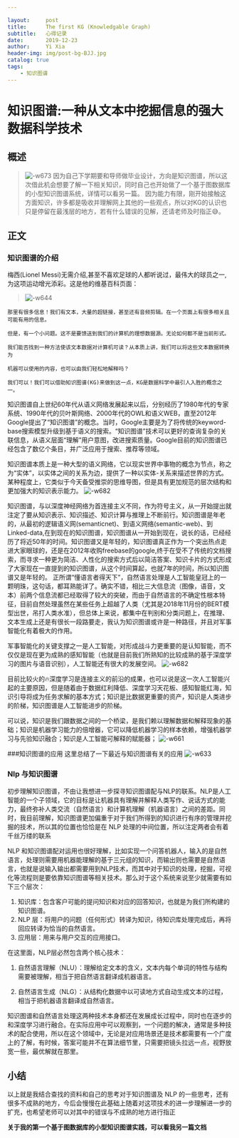 ```yaml
---

layout:     post
title:      The first KG (Knowledgable Graph)
subtitle:   心得记录
date:       2019-12-23
author:     Yi Xia
header-img: img/post-bg-BJJ.jpg
catalog: true
tags:
    - 知识图谱
---
```


# 知识图谱:一种从文本中挖掘信息的强大数据科学技术
## 概述
>![-w673](/img/blog_img/15771047429633.jpg) 
因为自己下学期要和导师做毕业设计，方向是知识图谱，所以这次借此机会想要了解一下相关知识，同时自己也开始做了一个基于图数据库的小型知识图谱系统，详情可以看另一篇。
因为能力有限，刚开始接触这方面知识，许多都是吸收并理解网上其他的一些观点，所以对KG的认识也只是停留在最浅层的地方，若有什么错误的见解，还请老师及时指正😅。
## 正文
### 知识图谱的介绍
梅西(Lionel Messi)无需介绍,甚至不喜欢足球的人都听说过，最伟大的球员之一,为这项运动增光添彩。这是他的维基百科页面：
> ![-w644](/img/blog_img/15771556729596.jpg)

```
那里有很多信息！我们有文本，大量的超链接，甚至还有音频剪辑。在一个页面上有很多相关且可能有用的信息。

但是，有一个小问题。这不是要馈送到我们的计算机的理想数据源。无论如何都不是当前形式。

我们能否找到一种方法使该文本数据对计算机可读？从本质上讲，我们可以将这些文本数据转换为

机器可以使用的内容，也可以由我们轻松地解释吗？

我们可以！我们可以借助知识图谱(KG)来做到这一点，KG是数据科学中最引人入胜的概念之一。
```



知识图谱自上世纪60年代从语义网络发展起来以后，分别经历了1980年代的专家系统、1990年代的贝叶斯网络、2000年代的OWL和语义WEB，直至2012年Google提出了“知识图谱”的概念。当时，Google主要是为了将传统的keyword-base搜索模型升级到基于语义的搜索。“知识图谱”技术可以更好的查询复杂的关联信息，从语义层面“理解”用户意图，改进搜索质量。Google目前的知识图谱已经包含了数亿个条目，并广泛应用于搜索、推荐等领域。

知识图谱本质上是一种大型的语义网络，它以现实世界中事物的概念为节点，称之为“实体”，以实体之间的关系为边，提供了一种以实体-关系来描述世界的方式。某种程度上，它类似于今天备受推崇的思维导图，但是具有更加规范的层次结构和更加强大的知识表示能力。
![-w682](/img/blog_img/15771558761509.jpg)

知识图谱，与以深度神经网络为首连接主义不同，作为符号主义，从一开始提出就注定了要从知识表示、知识描述、知识计算与推理上不断前行。知识图谱是年老的，从最初的逻辑语义网(semanticnet)、到语义网络(semantic-web)、到Linked-data,在到现在的知识图谱，知识图谱从一开始到现在，说长的话，已经经历了将近50年的时间。知识图谱又是年轻的，知识图谱真正作为一个突出热点走进大家眼球的，还是在2012年收购freebase的google,终于在受不了传统的文档搜索，而寻求一种更为简洁、人性化的搜索方式后以简洁答案、知识卡片的方式形成了大家现在一直提到的知识图谱，从这个时间算起，也就7年的时间，所以知识图谱又是年轻的。
正所谓“懂语言者得天下”，自然语言处理是人工智能皇冠上的一颗明珠，这句话，都耳熟能详了。确实不错，相比三大信息流（图像，语音，文本）前两个信息流都已经取得了较大的突破，而由于自然语言的不确定性根本特征，目前自然处理虽然在某些任务上超越了人类（尤其是2018年11月份的BERT模型出世，吊打人类水准），但总体上来说，都集中在判别和分类问题上，在推理、文本生成上还是有很长一段路要走，我认为知识图谱或许是一种路径，并且对军事智能化有着极大的作用。

军事智能化的关键支撑之一是人工智能，对形成战斗力更重要的是认知智能，而不仅仅是现在更为成熟的感知智能（也就是目前我们所熟知的比较成熟的基于深度学习的图片与语音识别），人工智能还有很大的发展空间。
![-w682](/img/blog_img/15771040943999.jpg)     

目前比较火的🔥深度学习是连接主义的前沿的成果，也可以说是这一次人工智能兴起的主要原因，但是随着由于数据红利降低、深度学习天花板、感知智能红海，知识引导将成为任务求解的基本方式；知识是比数据更重要的资产，知识是人类进步的阶梯，知识图谱是人工智能进步的阶梯。

可以说，知识是我们跟数据之间的一个桥梁，是我们赖以理解数据和解释现象的基础；知识是机器学习能力的倍增器，它可以降低机器学习的样本依赖，增强机器学习与先验知识融合；知识是人工智能可解释的赋能器；
![-w661](/img/blog_img/15771566912391.jpg)


###知识图谱的应用
这里总结了一下最近与知识图谱有关的应用
![-w633](/img/blog_img/15771054640437.jpg)



### Nlp 与知识图谱
初步理解知识图谱，不由让我想进一步探寻知识图谱配与NLP的联系。NLP是人工智能的一个子领域，它的目标是让机器具有理解并解释人类写作、说话方式的能力，最终弥补人类交流（自然语言）和计算机理解（机器语言）之间的差距。同时，我目前理解，知识图谱更加偏重于对于我们所得到的知识进行有序的管理并挖掘的技术，所以其的位置也恰恰是在 NLP 处理的中间位置，所以注定两者会有着千丝万缕的联系

NLP 和知识图谱配对运用也很好理解，比如实现一个问答机器人，输入的是自然语言，处理则需要用机器能理解的基于三元组的知识，而输出则也需要是自然语言，也就是说输入输出都需要用到NLP技术，而其中对于知识的处理，挖掘，可视化等流程则是要依靠知识图谱等相关技术。那么对于这个系统来说至少就需要有如下三个层次：

1. 知识库：包含客户可能的提问知识和对应的回答知识，也就是为我们所构建的知识图谱。
2. NLP 层：将用户的问题（任何形式）转译为知识，待知识库处理完成后，再将回应转译为恰当的自然语言。
3. 应用层：用来与用户交互的应用接口。

在这里面，NLP层必然包含两个核心技术：

1. 自然语言理解（NLU）：理解给定文本的含义，文本内每个单词的特性与结构需要被理解，相当于把自然语言翻译成机器语言。

2. 自然语言生成（NLG）：从结构化数据中以可读地方式自动生成文本的过程，相当于把机器语言翻译成自然语言。

知识图谱和自然语言处理这两种技术本身都还在发展成长过程中，同时也在逐步的和深度学习进行融合。在实际应用中可以观察到，一个问题的解决，通常是多种技术的配合使用，所以在这个领域中，无论是对应用场景还是技术都需要有一个广度上的了解，有时候，答案可能并不在算法细节里，只需要把镜头拉远一点，视野放宽一些，最优解就在那里。

## 小结
以上就是我结合查找的资料和自己的思考对于知识图谱及 NLP 的一些思考，还有很多不成熟的地方，今后会慢慢在此基础上随着对这项技术的进一步理解进一步的扩充，也希望老师可以对其中的错误与不成熟的地方进行指正

**关于我的第一个基于图数据库的小型知识图谱实践，可以看我另一篇文档**


